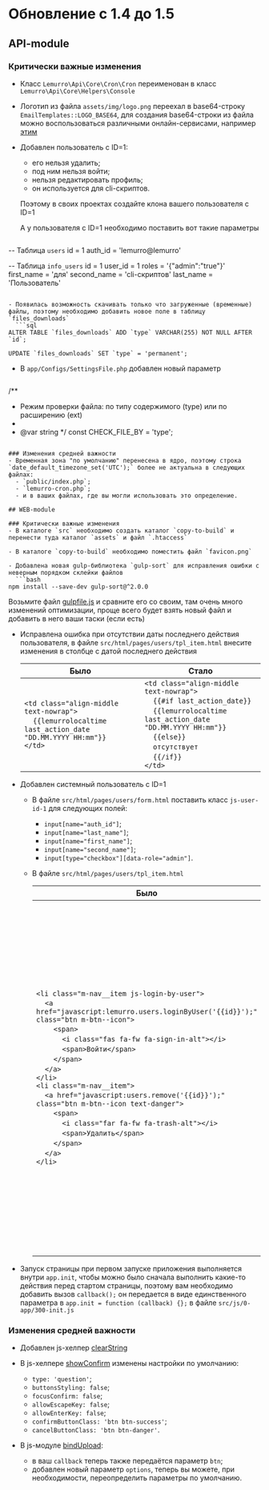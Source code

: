 # Обновление с 1.4 до 1.5

## API-module

### Критически важные изменения
- Класс `Lemurro\Api\Core\Cron\Cron` переименован в класс `Lemurro\Api\Core\Helpers\Console`

- Логотип из файла `assets/img/logo.png` переехал в base64-строку `EmailTemplates::LOGO_BASE64`, для создания base64-строки из файла можно воспользоваться различными онлайн-сервисами, например [этим](https://www.base64-image.de)

- Добавлен пользователь с ID=1:
  - его нельзя удалить;
  - под ним нельзя войти;
  - нельзя редактировать профиль;
  - он используется для cli-скриптов.

  Поэтому в своих проектах создайте клона вашего пользователя с ID=1
  
  А у пользователя с ID=1 необходимо поставить вот такие параметры
  ```
-- Таблица `users`
id      = 1
auth_id = 'lemurro@lemurro'

-- Таблица `info_users`
id          = 1
user_id     = 1
roles       = '{"admin":"true"}'
first_name  = 'для'
second_name = 'cli-скриптов'
last_name   = 'Пользователь'
```

- Появилась возможность скачивать только что загруженные (временные) файлы, поэтому необходимо добавить новое поле в таблицу `files_downloads`
  ```sql
ALTER TABLE `files_downloads` ADD `type` VARCHAR(255) NOT NULL AFTER `id`;

UPDATE `files_downloads` SET `type` = 'permanent';
```

- В `app/Configs/SettingsFile.php` добавлен новый параметр
  ```php
/**
 * Режим проверки файла: по типу содержимого (type) или по расширению (ext)
 *
 * @var string
 */
const CHECK_FILE_BY = 'type';
```

### Изменения средней важности
- Временная зона "по умолчанию" перенесена в ядро, поэтому строка `date_default_timezone_set('UTC');` более не актуальна в следующих файлах:
  - `public/index.php`;
  - `lemurro-cron.php`;
  - и в ваших файлах, где вы могли использовать это определение.

## WEB-module

### Критически важные изменения
- В каталоге `src` необходимо создать каталог `copy-to-build` и перенести туда каталог `assets` и файл `.htaccess`

- В каталоге `copy-to-build` необходимо поместить файл `favicon.png`

- Добавлена новая gulp-библиотека `gulp-sort` для исправления ошибки с неверным порядком склейки файлов
  ```bash
npm install --save-dev gulp-sort@^2.0.0
```
  Возьмите файл [gulpfile.js](https://github.com/Lemurro/client-metronic/blob/v1.5.0/gulpfile.js) и сравните его со своим, там очень много изменений оптимизации, проще всего будет взять новый файл и добавить в него ваши таски (если есть)

- Исправлена ошибка при отсутствии даты последнего действия пользователя, в файле `src/html/pages/users/tpl_item.html` внесите изменения в столбце с датой последнего действия

  Было|Стало
  ---|---
  `<td class="align-middle text-nowrap">`<br>&nbsp;&nbsp;&nbsp;&nbsp;`{{lemurrolocaltime last_action_date "DD.MM.YYYY HH:mm"}}`<br>`</td>`|`<td class="align-middle text-nowrap">`<br>&nbsp;&nbsp;&nbsp;&nbsp;`{{#if last_action_date}}`<br>&nbsp;&nbsp;&nbsp;&nbsp;`{{lemurrolocaltime last_action_date "DD.MM.YYYY HH:mm"}}`<br>&nbsp;&nbsp;&nbsp;&nbsp;`{{else}}`<br>&nbsp;&nbsp;&nbsp;&nbsp;`отсутствует`<br>&nbsp;&nbsp;&nbsp;&nbsp;`{{/if}}`<br>`</td>`

- Добавлен системный пользователь с ID=1
  - В файле `src/html/pages/users/form.html` поставить класс `js-user-id-1` для следующих полей:
    - `input[name="auth_id"]`;
    - `input[name="last_name"]`;
    - `input[name="first_name"]`;
    - `input[name="second_name"]`;
    - `input[type="checkbox"][data-role="admin"]`.
  - В файле `src/html/pages/users/tpl_item.html`

    Было|Стало
    ---|---
    `<li class="m-nav__item js-login-by-user">`<br>&nbsp;&nbsp;&nbsp;&nbsp;`<a href="javascript:lemurro.users.loginByUser('{{id}}');" class="btn m-btn--icon">`<br>&nbsp;&nbsp;&nbsp;&nbsp;&nbsp;&nbsp;&nbsp;&nbsp;`<span>`<br>&nbsp;&nbsp;&nbsp;&nbsp;&nbsp;&nbsp;&nbsp;&nbsp;&nbsp;&nbsp;&nbsp;&nbsp;`<i class="fas fa-fw fa-sign-in-alt"></i>`<br>&nbsp;&nbsp;&nbsp;&nbsp;&nbsp;&nbsp;&nbsp;&nbsp;&nbsp;&nbsp;&nbsp;&nbsp;`<span>Войти</span>`<br>&nbsp;&nbsp;&nbsp;&nbsp;&nbsp;&nbsp;&nbsp;&nbsp;`</span>`<br>&nbsp;&nbsp;&nbsp;&nbsp;`</a>`<br>`</li>`<br>`<li class="m-nav__item">`<br>&nbsp;&nbsp;&nbsp;&nbsp;`<a href="javascript:users.remove('{{id}}');" class="btn m-btn--icon text-danger">`<br>&nbsp;&nbsp;&nbsp;&nbsp;&nbsp;&nbsp;&nbsp;&nbsp;`<span>`<br>&nbsp;&nbsp;&nbsp;&nbsp;&nbsp;&nbsp;&nbsp;&nbsp;&nbsp;&nbsp;&nbsp;&nbsp;`<i class="far fa-fw fa-trash-alt"></i>`<br>&nbsp;&nbsp;&nbsp;&nbsp;&nbsp;&nbsp;&nbsp;&nbsp;&nbsp;&nbsp;&nbsp;&nbsp;`<span>Удалить</span>`<br>&nbsp;&nbsp;&nbsp;&nbsp;&nbsp;&nbsp;&nbsp;&nbsp;`</span>`<br>&nbsp;&nbsp;&nbsp;&nbsp;`</a>`<br>`</li>`|`{{#js_if "this.id !== '1'"}}`<br>`<li class="m-nav__item js-login-by-user">`<br>&nbsp;&nbsp;&nbsp;&nbsp;`<a href="javascript:lemurro.users.loginByUser('{{id}}');" class="btn m-btn--icon">`<br>&nbsp;&nbsp;&nbsp;&nbsp;&nbsp;&nbsp;&nbsp;&nbsp;`<span>`<br>&nbsp;&nbsp;&nbsp;&nbsp;&nbsp;&nbsp;&nbsp;&nbsp;&nbsp;&nbsp;&nbsp;&nbsp;`<i class="fas fa-fw fa-sign-in-alt"></i>`<br>&nbsp;&nbsp;&nbsp;&nbsp;&nbsp;&nbsp;&nbsp;&nbsp;&nbsp;&nbsp;&nbsp;&nbsp;`<span>Войти</span>`<br>&nbsp;&nbsp;&nbsp;&nbsp;&nbsp;&nbsp;&nbsp;&nbsp;`</span>`<br>&nbsp;&nbsp;&nbsp;&nbsp;`</a>`<br>`</li>`<br>`<li class="m-nav__item">`<br>&nbsp;&nbsp;&nbsp;&nbsp;`<a href="javascript:users.remove('{{id}}');" class="btn m-btn--icon text-danger">`<br>&nbsp;&nbsp;&nbsp;&nbsp;&nbsp;&nbsp;&nbsp;&nbsp;`<span>`<br>&nbsp;&nbsp;&nbsp;&nbsp;&nbsp;&nbsp;&nbsp;&nbsp;&nbsp;&nbsp;&nbsp;&nbsp;`<i class="far fa-fw fa-trash-alt"></i>`<br>&nbsp;&nbsp;&nbsp;&nbsp;&nbsp;&nbsp;&nbsp;&nbsp;&nbsp;&nbsp;&nbsp;&nbsp;`<span>Удалить</span>`<br>&nbsp;&nbsp;&nbsp;&nbsp;&nbsp;&nbsp;&nbsp;&nbsp;`</span>`<br>&nbsp;&nbsp;&nbsp;&nbsp;`</a>`<br>`</li>`<br>`{{else}}`<br>`<li class="m-nav__item">`<br>&nbsp;&nbsp;&nbsp;&nbsp;`<span class="btn m-btn--icon disabled">`<br>&nbsp;&nbsp;&nbsp;&nbsp;&nbsp;&nbsp;&nbsp;&nbsp;`<span>`<br>&nbsp;&nbsp;&nbsp;&nbsp;&nbsp;&nbsp;&nbsp;&nbsp;&nbsp;&nbsp;&nbsp;&nbsp;`<i class="fas fa-fw fa-sign-in-alt"></i>`<br>&nbsp;&nbsp;&nbsp;&nbsp;&nbsp;&nbsp;&nbsp;&nbsp;&nbsp;&nbsp;&nbsp;&nbsp;`<span>Войти</span>`<br>&nbsp;&nbsp;&nbsp;&nbsp;&nbsp;&nbsp;&nbsp;&nbsp;`</span>`<br>&nbsp;&nbsp;&nbsp;&nbsp;`</span>`<br>`</li>`<br>`<li class="m-nav__item">`<br>&nbsp;&nbsp;&nbsp;&nbsp;`<span class="btn m-btn--icon disabled">`<br>&nbsp;&nbsp;&nbsp;&nbsp;&nbsp;&nbsp;&nbsp;&nbsp;`<span>`<br>&nbsp;&nbsp;&nbsp;&nbsp;&nbsp;&nbsp;&nbsp;&nbsp;&nbsp;&nbsp;&nbsp;&nbsp;`<i class="far fa-fw fa-trash-alt"></i>`<br>&nbsp;&nbsp;&nbsp;&nbsp;&nbsp;&nbsp;&nbsp;&nbsp;&nbsp;&nbsp;&nbsp;&nbsp;`<span>Удалить</span>`<br>&nbsp;&nbsp;&nbsp;&nbsp;&nbsp;&nbsp;&nbsp;&nbsp;`</span>`<br>&nbsp;&nbsp;&nbsp;&nbsp;`</span>`<br>`</li>`<br>`{{/js_if}}`

- Запуск страницы при первом запуске приложения выполняется внутри `app.init`, чтобы можно было сначала выполнить какие-то действия перед стартом страницы, поэтому вам необходимо добавить вызов `callback();` он передается в виде единственного параметра в `app.init = function (callback) {};` в файле `src/js/0-app/300-init.js`

### Изменения средней важности
- Добавлен js-хелпер [clearString](../latest/20_Клиент_Metronic_(web)/20_Использование/20_JS-хелперы/25_clearString.md)

- В js-хелпере [showConfirm](../latest/20_Клиент_Metronic_(web)/20_Использование/20_JS-хелперы/10_showConfirm.md) изменены настройки по умолчанию:
  - `type: 'question'`;
  - `buttonsStyling: false`;
  - `focusConfirm: false`;
  - `allowEscapeKey: false`;
  - `allowEnterKey: false`;
  - `confirmButtonClass: 'btn btn-success'`;
  - `cancelButtonClass: 'btn btn-danger'`.

- В js-модуле [bindUpload](../latest/20_Клиент_Metronic_(web)/20_Использование/60_Загрузка_файлов.md):
  - в ваш `callback` теперь также передаётся параметр `btn`;
  - добавлен новый параметр `options`, теперь вы можете, при необходимости, переопределить параметры по умолчанию.